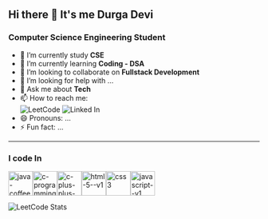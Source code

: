 ## Hi there 👋 It's me Durga Devi

<!--
**esdurgadevi/esdurgadevi** is a ✨ _special_ ✨ repository because its `README.md` (this file) appears on your GitHub profile.

Here are some ideas to get you started:
-->
### Computer Science Engineering Student
- 🔭 I’m currently study **CSE**
- 🌱 I’m currently learning **Coding - DSA**
- 👯 I’m looking to collaborate on **Fullstack Development**
- 🤔 I’m looking for help with ...
- 💬 Ask me about **Tech**
- 📫 How to reach me: <br />
 ![LeetCode](https://img.shields.io/badge/-LeetCode-FFA116?style=for-the-badge&logo=LeetCode&logoColor=black)
 ![Linked In](https://img.shields.io/badge/LinkedIn-0077B5?style=for-the-badge&logo=linkedin&logoColor=white)
- 😄 Pronouns: ...
- ⚡ Fun fact: ...
---
### I code In
<img width="49" height="49" src="https://img.icons8.com/color/48/java-coffee-cup-logo--v1.png" alt="java-coffee-cup-logo--v1"/><img width="49" height="49" src="https://img.icons8.com/fluency/48/c-programming.png" alt="c-programming"/><img width="49" height="49" src="https://img.icons8.com/color/48/c-plus-plus-logo.png" alt="c-plus-plus-logo"/><img width="49" height="49" src="https://img.icons8.com/color/48/html-5--v1.png" alt="html-5--v1"/><img width="49" height="49" src="https://img.icons8.com/color/48/css3.png" alt="css3"/><img width="49" height="49" src="https://img.icons8.com/color/48/javascript--v1.png" alt="javascript--v1"/>

![LeetCode Stats](https://leetcard.jacoblin.cool/esdurgadevi?theme=dark&font=Marcellus)


